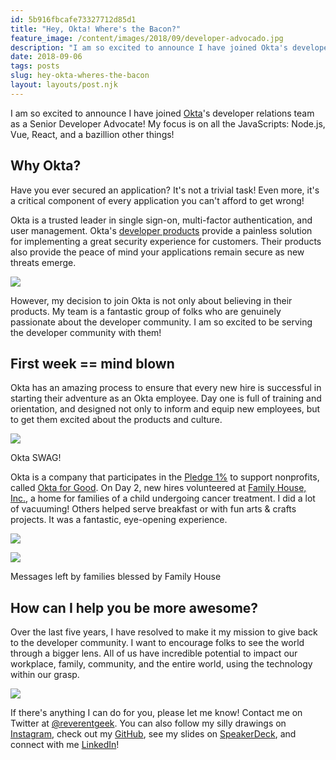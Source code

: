 ```yaml
---
id: 5b916fbcafe73327712d85d1
title: "Hey, Okta! Where's the Bacon?"
feature_image: /content/images/2018/09/developer-advocado.jpg
description: "I am so excited to announce I have joined Okta's developer relations team as a Senior Developer Advocate! My focus is on all the…"
date: 2018-09-06
tags: posts
slug: hey-okta-wheres-the-bacon
layout: layouts/post.njk
---
```


I am so excited to announce I have joined [Okta](https://developer.okta.com/)'s developer relations team as a Senior Developer Advocate! My focus is on all the JavaScripts: Node.js, Vue, React, and a bazillion other things!

## Why Okta?

Have you ever secured an application? It's not a trivial task! Even more, it's a critical component of every application you can't afford to get wrong!

Okta is a trusted leader in single sign-on, multi-factor authentication, and user management. Okta's [developer products](https://developer.okta.com/product/) provide a painless solution for implementing a great security experience for customers. Their products also provide the peace of mind your applications remain secure as new threats emerge.

![](/content/images/2018/09/reverentgeek-okta.jpg)

However, my decision to join Okta is not only about believing in their products. My team is a fantastic group of folks who are genuinely passionate about the developer community. I am so excited to be serving the developer community with them!

## First week == mind blown

Okta has an amazing process to ensure that every new hire is successful in starting their adventure as an Okta employee. Day one is full of training and orientation, and designed not only to inform and equip new employees, but to get them excited about the products and culture.

![](/content/images/2018/09/okta-swag.jpg)

Okta SWAG!

Okta is a company that participates in the [Pledge 1%](https://pledge1percent.org/) to support nonprofits, called [Okta for Good](https://www.okta.com/okta-for-good/). On Day 2, new hires volunteered at [Family House, Inc.](https://familyhouseinc.org/), a home for families of a child undergoing cancer treatment. I did a lot of vacuuming! Others helped serve breakfast or with fun arts & crafts projects. It was a fantastic, eye-opening experience.

![](/content/images/2018/09/family-house-volunteers.jpg)

![](/content/images/2018/09/family-house.jpg)

Messages left by families blessed by Family House

## How can I help you be more awesome?

Over the last five years, I have resolved to make it my mission to give back to the developer community. I want to encourage folks to see the world through a bigger lens. All of us have incredible potential to impact our workplace, family, community, and the entire world, using the technology within our grasp.

![](/content/images/2018/09/you-dont-need-permission2.jpg)

If there's anything I can do for you, please let me know! Contact me on Twitter at [@reverentgeek](https://twitter.com/reverentgeek). You can also follow my silly drawings on [Instagram](https://instagram.com/reverentgeek), check out my [GitHub](https://github.com/reverentgeek), see my slides on [SpeakerDeck](https://speakerdeck.com/reverentgeek), and connect with me [LinkedIn](https://www.linkedin.com/in/davidneal)!
